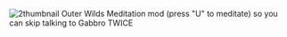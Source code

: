 ![2thumbnail](https://user-images.githubusercontent.com/104032732/164349628-37680baa-7672-440b-9ce4-715040ef78b0.png)
Outer Wilds Meditation mod (press "U" to meditate) so you can skip talking to Gabbro TWICE


